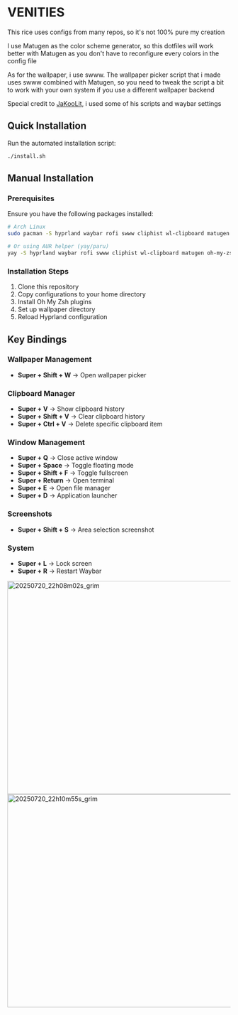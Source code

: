 # VENITIES
This rice uses configs from many repos, so it's not 100% pure my creation

I use Matugen as the color scheme generator, so this dotfiles will work better with Matugen as you don't have to reconfigure every colors in the config file

As for the wallpaper, i use swww. The wallpaper picker script that i made uses swww combined with Matugen, so you need to tweak the script a bit to work with your own system if you use a different wallpaper backend

Special credit to [JaKooLit](https://github.com/JaKooLit), i used some of his scripts and waybar settings


## Quick Installation

Run the automated installation script:
```bash
./install.sh
```

## Manual Installation

### Prerequisites
Ensure you have the following packages installed:
```bash
# Arch Linux
sudo pacman -S hyprland waybar rofi swww cliphist wl-clipboard matugen oh-my-zsh-git

# Or using AUR helper (yay/paru)
yay -S hyprland waybar rofi swww cliphist wl-clipboard matugen oh-my-zsh-git
```

### Installation Steps
1. Clone this repository
2. Copy configurations to your home directory
3. Install Oh My Zsh plugins
4. Set up wallpaper directory
5. Reload Hyprland configuration

## Key Bindings

### Wallpaper Management
- **Super + Shift + W** → Open wallpaper picker

### Clipboard Manager
- **Super + V** → Show clipboard history
- **Super + Shift + V** → Clear clipboard history
- **Super + Ctrl + V** → Delete specific clipboard item

### Window Management
- **Super + Q** → Close active window
- **Super + Space** → Toggle floating mode
- **Super + Shift + F** → Toggle fullscreen
- **Super + Return** → Open terminal
- **Super + E** → Open file manager
- **Super + D** → Application launcher

### Screenshots
- **Super + Shift + S** → Area selection screenshot

### System
- **Super + L** → Lock screen
- **Super + R** → Restart Waybar

<img width="640" height="480" alt="20250720_22h08m02s_grim" src="https://github.com/user-attachments/assets/cdfc60a8-9241-4633-bc23-8d80ebe9f862" />

<img width="640" height="480" alt="20250720_22h10m55s_grim" src="https://github.com/user-attachments/assets/66696b8b-d479-4884-b10b-1920ae8b21a2" />


